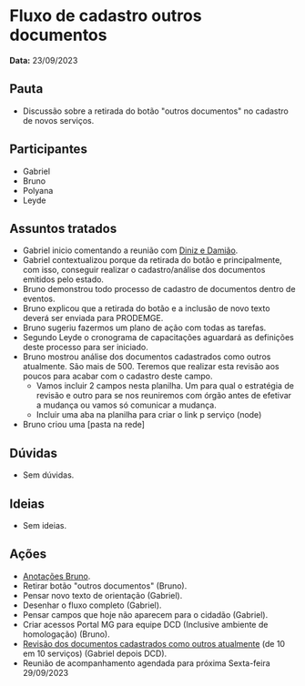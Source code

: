 # Fluxo de cadastro outros documentos

**Data:** 23/09/2023

## Pauta
- Discussão sobre a retirada do botão "outros documentos" no cadastro de novos serviços.

## Participantes
- Gabriel
- Bruno
- Polyana
- Leyde

## Assuntos tratados
- Gabriel inicio comentando a reunião com [Diniz e Damião](../atas/20230918_apresentacao_canais_digitais_mapa_transformacao.md).
- Gabriel contextualizou porque da retirada do botão e principalmente, com isso, conseguir realizar o cadastro/análise dos documentos emitidos pelo estado.
- Bruno demonstrou todo processo de cadastro de documentos dentro de eventos.
- Bruno explicou que a retirada do botão e a inclusão de novo texto deverá ser enviada para PRODEMGE.
- Bruno sugeriu fazermos um plano de ação com todas as tarefas.
- Segundo Leyde o cronograma de capacitações aguardará as definições deste processo para ser iniciado.
- Bruno mostrou análise dos documentos cadastrados como outros atualmente. São mais de 500. Teremos que realizar esta revisão aos poucos para acabar com o cadastro deste campo.
    - Vamos incluir 2 campos nesta planilha. Um para qual o estratégia de revisão e outro para se nos reuniremos com órgão antes de efetivar a mudança ou vamos só comunicar a mudança.
    - Incluir uma aba na planilha para criar o link p serviço (node)
- Bruno criou uma [pasta na rede]

## Dúvidas
- Sem dúvidas.

## Ideias
- Sem ideias.

## Ações
- [Anotações Bruno](https://cecad365.sharepoint.com/:p:/s/SCCA-DCAE-Canaiseletrnicos/EfFDyr-22ghBslxDNYRpFt0B0OF4Ua1-WwIrJ_EU568n8Q?e=4%3AnNDp9K&fromShare=true&at=9&CID=5fc7df9c-5ff6-b544-3db0-85e4320b0e2d).
- Retirar botão "outros documentos" (Bruno).
- Pensar novo texto de orientação (Gabriel).
- Desenhar o fluxo completo (Gabriel).
- Pensar campos que hoje não aparecem para o cidadão (Gabriel).
- Criar acessos Portal MG para equipe DCD (Inclusive ambiente de homologação) (Bruno).
- [Revisão dos documentos cadastrados como outros atualmente](https://cecad365.sharepoint.com/:x:/s/SCCA-DCAE-Canaiseletrnicos/ESNLHigw6WVJq1DG2Bucl38B20w4nSn5JSK4qV7l2GJ-OQ?e=97eBG9) (de 10 em 10 serviços) (Gabriel depois DCD).
- Reunião de acompanhamento agendada para próxima Sexta-feira 29/09/2023
